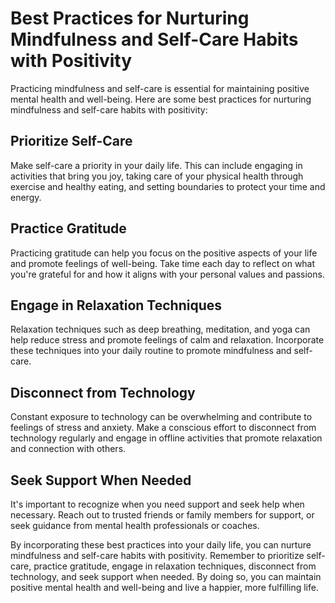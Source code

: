 Best Practices for Nurturing Mindfulness and Self-Care Habits with Positivity
===================================================================================================================================

Practicing mindfulness and self-care is essential for maintaining positive mental health and well-being. Here are some best practices for nurturing mindfulness and self-care habits with positivity:

Prioritize Self-Care
--------------------

Make self-care a priority in your daily life. This can include engaging in activities that bring you joy, taking care of your physical health through exercise and healthy eating, and setting boundaries to protect your time and energy.

Practice Gratitude
------------------

Practicing gratitude can help you focus on the positive aspects of your life and promote feelings of well-being. Take time each day to reflect on what you're grateful for and how it aligns with your personal values and passions.

Engage in Relaxation Techniques
-------------------------------

Relaxation techniques such as deep breathing, meditation, and yoga can help reduce stress and promote feelings of calm and relaxation. Incorporate these techniques into your daily routine to promote mindfulness and self-care.

Disconnect from Technology
--------------------------

Constant exposure to technology can be overwhelming and contribute to feelings of stress and anxiety. Make a conscious effort to disconnect from technology regularly and engage in offline activities that promote relaxation and connection with others.

Seek Support When Needed
------------------------

It's important to recognize when you need support and seek help when necessary. Reach out to trusted friends or family members for support, or seek guidance from mental health professionals or coaches.

By incorporating these best practices into your daily life, you can nurture mindfulness and self-care habits with positivity. Remember to prioritize self-care, practice gratitude, engage in relaxation techniques, disconnect from technology, and seek support when needed. By doing so, you can maintain positive mental health and well-being and live a happier, more fulfilling life.
